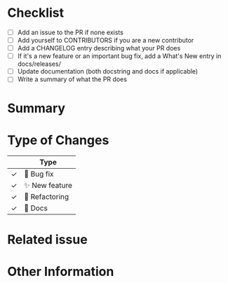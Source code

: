 <!-- Thank you for submitting a PR to BOUT Runners!

To ease the process of reviewing your PR, do make sure to complete the following boxes.

You can also read more about contributing to bout_runners in this document:
https://github.com/CELMA-project/bout_runners/blob/master/.github/CONTRIBUTING.rst
-->

# Checklist

- [ ] Add an issue to the PR if none exists
- [ ] Add yourself to CONTRIBUTORS if you are a new contributor
- [ ] Add a CHANGELOG entry describing what your PR does
- [ ] If it's a new feature or an important bug fix, add a What's New entry in
      docs/releases/<current release.rst>
- [ ] Update documentation (both docstring and docs if applicable)
- [ ] Write a summary of what the PR does

# Summary

<!-- Provide a general description of the code changes in your pull
request. -->

# Type of Changes

<!-- Leave the corresponding lines for the applicable type of change: -->

|     | Type                   |
| --- | ---------------------- |
| ✓   | :bug: Bug fix          |
| ✓   | :sparkles: New feature |
| ✓   | :hammer: Refactoring   |
| ✓   | :scroll: Docs          |

# Related issue

<!-- If this PR fixes a particular issue, use the following to automatically close that issue
once this PR gets merged:

Closes #XXX
-->

# Other Information

<!-- If there's anything else that's important and relevant to your pull
request, mention that information here. This could include
benchmarks, or other information.
 -->
